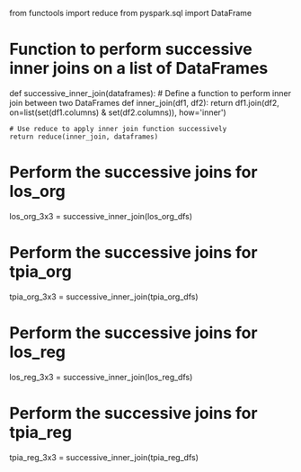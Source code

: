from functools import reduce
from pyspark.sql import DataFrame

# Function to perform successive inner joins on a list of DataFrames
def successive_inner_join(dataframes):
    # Define a function to perform inner join between two DataFrames
    def inner_join(df1, df2):
        return df1.join(df2, on=list(set(df1.columns) & set(df2.columns)), how='inner')
    
    # Use reduce to apply inner join function successively
    return reduce(inner_join, dataframes)

# Perform the successive joins for los_org
los_org_3x3 = successive_inner_join(los_org_dfs)

# Perform the successive joins for tpia_org
tpia_org_3x3 = successive_inner_join(tpia_org_dfs)

# Perform the successive joins for los_reg
los_reg_3x3 = successive_inner_join(los_reg_dfs)

# Perform the successive joins for tpia_reg
tpia_reg_3x3 = successive_inner_join(tpia_reg_dfs)
